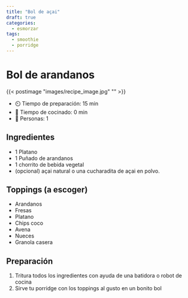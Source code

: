 ```yaml
---
title: "Bol de açai"
draft: true 
categories: 
  - esmorzar 
tags: 
  - smoothie
  - porridge
---
```


# Bol de arandanos 

{{< postimage "images/recipe_image.jpg" "" >}}


- ⏲️  Tiempo de preparación: 15 min 
- 🍳 Tiempo de cocinado: 0 min 
- 🍴 Personas: 1 

## Ingredientes

- 1 Platano
- 1 Puñado de arandanos
- 1 chorrito de bebida vegetal
- (opcional) açai natural o una cucharadita de açai en polvo. 

## Toppings (a escoger)

- Arandanos
- Fresas
- Platano
- Chips coco
- Avena
- Nueces
- Granola casera

## Preparación

1. Tritura todos los ingredientes con ayuda de una batidora o robot de cocina
2. Sirve tu porridge con los toppings al gusto en un bonito bol 

